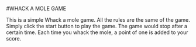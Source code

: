 #WHACK A MOLE GAME 

This is a simple Whack a mole game. All the rules are the same of the game. Simply click the start button to play the game. The game would stop after a certain time. Each time you whack the mole, a point of one is added to your score.
